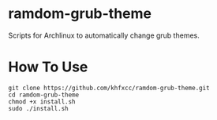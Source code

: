 # ramdom-grub-theme
Scripts for Archlinux to automatically change grub themes.

# How To Use
```shell
git clone https://github.com/khfxcc/ramdom-grub-theme.git
cd ramdom-grub-theme
chmod +x install.sh
sudo ./install.sh
```
